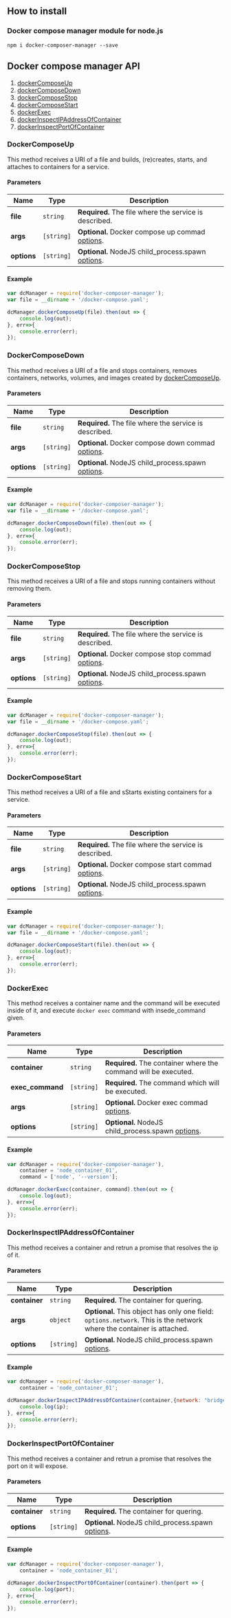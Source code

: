 ## How to install

### Docker compose manager module for node.js

```
npm i docker-composer-manager --save
```

## Docker compose manager API

1. [dockerComposeUp](#dockercomposeup)
2. [dockerComposeDown](#dockercomposedown)
3. [dockerComposeStop](#dockercomposestop)
4. [dockerComposeStart](#dockercomposestart)
5. [dockerExec](#dockerexec)
6. [dockerInspectIPAddressOfContainer](#dockerinspectipaddressofcontainer)
7. [dockerInspectPortOfContainer](#dockerinspectportofcontainer)

### DockerComposeUp 

This method receives a URI of a file and builds, (re)creates, starts, and attaches to containers for a service.

#### Parameters

  Name | Type | Description 
  -----|------|-------------
  **file** | `string` | **Required.** The file where the service is described. 
  **args** | `[string]` | **Optional.** Docker compose up commad [options](https://docs.docker.com/compose/reference/up/).
  **options** | `[string]` | **Optional.** NodeJS child_process.spawn [options](https://nodejs.org/docs/latest-v6.x/api/child_process.html#child_process_child_process_spawn_command_args_options).

#### Example

```javascript
var dcManager = require('docker-composer-manager');
var file = __dirname + '/docker-compose.yaml';

dcManager.dockerComposeUp(file).then(out => {
    console.log(out);
}, err=>{
    console.error(err);
});
```

### DockerComposeDown 

This method receives a URI of a file and stops containers, removes containers, networks, volumes, and images created by [dockerComposeUp](#dockercomposeup).

#### Parameters

  Name | Type | Description 
  -----|------|-------------
  **file** | `string` | **Required.** The file where the service is described. 
  **args** | `[string]` | **Optional.** Docker compose down commad [options](https://docs.docker.com/compose/reference/down/).
  **options** | `[string]` | **Optional.** NodeJS child_process.spawn [options](https://nodejs.org/docs/latest-v6.x/api/child_process.html#child_process_child_process_spawn_command_args_options).

#### Example

```javascript
var dcManager = require('docker-composer-manager');
var file = __dirname + '/docker-compose.yaml';

dcManager.dockerComposeDown(file).then(out => {
    console.log(out);
}, err=>{
    console.error(err);
});
```

### DockerComposeStop

This method receives a URI of a file and stops running containers without removing them.

#### Parameters

  Name | Type | Description 
  -----|------|-------------
  **file** | `string` | **Required.** The file where the service is described. 
  **args** | `[string]` | **Optional.** Docker compose stop commad [options](https://docs.docker.com/compose/reference/stop/).
  **options** | `[string]` | **Optional.** NodeJS child_process.spawn [options](https://nodejs.org/docs/latest-v6.x/api/child_process.html#child_process_child_process_spawn_command_args_options).

#### Example

```javascript
var dcManager = require('docker-composer-manager');
var file = __dirname + '/docker-compose.yaml';

dcManager.dockerComposeStop(file).then(out => {
    console.log(out);
}, err=>{
    console.error(err);
});
```

### DockerComposeStart

This method receives a URI of a file and sStarts existing containers for a service.

#### Parameters

  Name | Type | Description 
  -----|------|-------------
  **file** | `string` | **Required.** The file where the service is described. 
  **args** | `[string]` | **Optional.** Docker compose start commad [options](https://docs.docker.com/compose/reference/start/).
  **options** | `[string]` | **Optional.** NodeJS child_process.spawn [options](https://nodejs.org/docs/latest-v6.x/api/child_process.html#child_process_child_process_spawn_command_args_options).

#### Example

```javascript
var dcManager = require('docker-composer-manager');
var file = __dirname + '/docker-compose.yaml';

dcManager.dockerComposeStart(file).then(out => {
    console.log(out);
}, err=>{
    console.error(err);
});
```

### DockerExec

This method receives a container name and the command will be executed inside of it, and execute `docker exec` command with insede_command given.  

#### Parameters

  Name | Type | Description 
  -----|------|-------------
  **container** | `string` | **Required.** The container where the command will be executed.
  **exec_command** | `[string]` | **Required.** The command which will be executed.
  **args** | `[string]` | **Optional.** Docker exec commad [options](https://docs.docker.com/engine/reference/commandline/exec/).
  **options** | `[string]` | **Optional.** NodeJS child_process.spawn [options](https://nodejs.org/docs/latest-v6.x/api/child_process.html#child_process_child_process_spawn_command_args_options).

#### Example

```javascript
var dcManager = require('docker-composer-manager'),
    container = 'node_container_01',
    command = ['node', '--version'];

dcManager.dockerExec(container, command).then(out => {
    console.log(out);
}, err=>{
    console.error(err);
});
```

### DockerInspectIPAddressOfContainer

This method receives a container and retrun a promise that resolves the ip of it.

#### Parameters

  Name | Type | Description 
  -----|------|-------------
  **container** | `string` | **Required.** The container for quering.
  **args** | `object` | **Optional.** This object has only one field: `options.network`. This is the network where the container is attached.
  **options** | `[string]` | **Optional.** NodeJS child_process.spawn [options](https://nodejs.org/docs/latest-v6.x/api/child_process.html#child_process_child_process_spawn_command_args_options).

#### Example

```javascript
var dcManager = require('docker-composer-manager'),
    container = 'node_container_01';

dcManager.dockerInspectIPAddressOfContainer(container,{network: "bridge"}).then(ip => {
    console.log(ip);
}, err=>{
    console.error(err);
});
```

### DockerInspectPortOfContainer

This method receives a container and retrun a promise that resolves the port on it will expose.

#### Parameters

  Name | Type | Description 
  -----|------|-------------
  **container** | `string` | **Required.** The container for quering.
  **options** | `[string]` | **Optional.** NodeJS child_process.spawn [options](https://nodejs.org/docs/latest-v6.x/api/child_process.html#child_process_child_process_spawn_command_args_options).

#### Example

```javascript
var dcManager = require('docker-composer-manager'),
    container = 'node_container_01';

dcManager.dockerInspectPortOfContainer(container).then(port => {
    console.log(port);
}, err=>{
    console.error(err);
});
```
